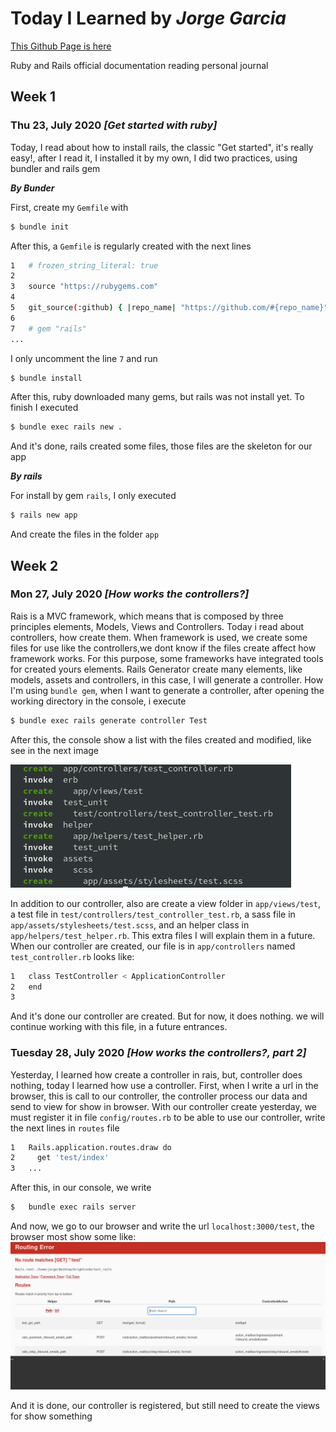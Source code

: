 # Today I Learned by *Jorge Garcia*

[This Github Page is here](https://jorge27.github.io)

Ruby and Rails official documentation reading personal journal

## Week 1

### Thu 23, July 2020 *[Get started with ruby]*
Today, I read about how to install rails, the classic "Get started", it's really easy!, after I read it, I installed it by my own, I did two practices, using bundler and rails gem

***By Bunder***

First, create my `Gemfile` with
```sh
$ bundle init 
```
After this, a `Gemfile` is regularly created with the next lines
```sh
1   # frozen_string_literal: true
2
3   source "https://rubygems.com"
4   
5   git_source(:github) { |repo_name| "https://github.com/#{repo_name}" }   
6   
7   # gem "rails"
...
```
I only uncomment the line `7` and run

```sh
$ bundle install
```
After this, ruby downloaded many gems, but rails was not install yet. To finish I executed
```sh
$ bundle exec rails new .
```
And it's done, rails created some files, those files are the skeleton for our app

***By rails***

For install by gem `rails`, I only executed
```sh
$ rails new app
```
And create the files in the folder `app`

## Week 2

### Mon 27, July 2020 *[How works the controllers?]*
Rais is a MVC framework, which means that is composed by three principles elements, Models, Views and Controllers. Today i read about controllers, how create them.
When framework is used, we create some files for use like the controllers,we dont know if the files create affect how framework works. For this purpose, some frameworks have integrated tools for created yours elements.
Rails Generator create many elements, like models, assets and controllers, in this case, I will generate a controller. How I'm using `bundle gem`, when I want to generate a controller, after opening the working directory in the console, i execute
```sh
$ bundle exec rails generate controller Test
```
After this, the console show a list with the files created and modified, like see in the next image

![MYFIRSTCONTROLLER](img/myfirstcontroller.png)

In addition to our controller, also are create a view folder in `app/views/test`, a test file in `test/controllers/test_controller_test.rb`, a sass file in `app/assets/stylesheets/test.scss`, and an helper class in `app/helpers/test_helper.rb`. This extra files I will explain them in a future.
When our controller are created, our file is in `app/controllers` named `test_controller.rb` looks like:

```sh
1   class TestController < ApplicationController
2   end
3   
```
And it's done our controller are created. But for now, it does nothing. we will continue working with this file, in a future entrances.

### Tuesday 28, July 2020 *[How works the controllers?, part 2]*
Yesterday, I learned how create a controller in rais, but, controller does nothing, today I learned how use a controller.
First, when I write a url in the browser, this is call to our controller, the controller process our data and send to view for show in browser. 
With our controller create yesterday, we must register it in file `config/routes.rb` to be able to use our controller, write the next lines in `routes` file
```sh
1   Rails.application.routes.draw do
2     get 'test/index'
3   ...
```
After this, in our console, we write
```sh
$   bundle exec rails server
```
And now, we go to our browser and write the url `localhost:3000/test`, the browser most show some like:
![WRONG_CALL](img/wrong_call.png)

And it is done, our controller is registered, but still need to create the views for show something
